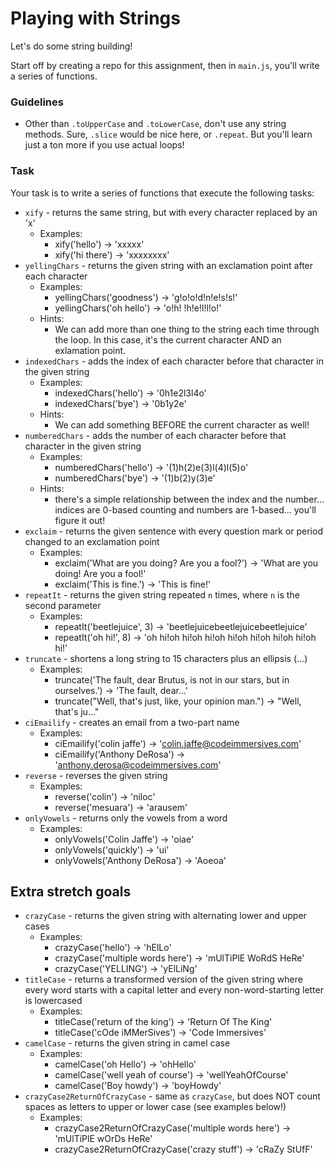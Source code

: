 # Playing with Strings

Let's do some string building!

Start off by creating a repo for this assignment, then in  `main.js`, you'll write a series of functions.


### Guidelines

* Other than `.toUpperCase` and `.toLowerCase`, don't use any string methods. Sure, `.slice` would be nice here, or `.repeat`. But you'll learn just a ton more if you use actual loops!

### Task

Your task is to write a series of functions that execute the following tasks:

* `xify` - returns the same string, but with every character replaced by an 'x'
  * Examples:
    * xify('hello') -> 'xxxxx'
    * xify('hi there') -> 'xxxxxxxx'
* `yellingChars` - returns the given string with an exclamation point after each character
  * Examples:
    * yellingChars('goodness') -> 'g!o!o!d!n!e!s!s!'
    * yellingChars('oh hello') -> 'o!h! !h!e!l!l!o!'
  * Hints:
    * We can add more than one thing to the string each time through the loop. In this case, it's the current character AND an exlamation point.
* `indexedChars` - adds the index of each character before that character in the given string
  * Examples:
    * indexedChars('hello') -> '0h1e2l3l4o'
    * indexedChars('bye') -> '0b1y2e'
  * Hints: 
    * We can add something BEFORE the current character as well!
* `numberedChars` - adds the number of each character before that character in the given string
  * Examples:
    * numberedChars('hello') -> '(1)h(2)e(3)l(4)l(5)o'
    * numberedChars('bye') -> '(1)b(2)y(3)e'
  * Hints: 
    * there's a simple relationship between the index and the number... indices are 0-based counting and numbers are 1-based... you'll figure it out!
* `exclaim` - returns the given sentence with every question mark or period changed to an exclamation point
  * Examples:
    * exclaim('What are you doing? Are you a fool?') -> 'What are you doing! Are you a fool!'
    * exclaim('This is fine.') -> 'This is fine!'
* `repeatIt` - returns the given string repeated `n` times, where `n` is the second parameter
  * Examples:
    * repeatIt('beetlejuice', 3) -> 'beetlejuicebeetlejuicebeetlejuice'
    * repeatIt('oh hi!', 8) -> 'oh hi!oh hi!oh hi!oh hi!oh hi!oh hi!oh hi!oh hi!'
* `truncate` - shortens a long string to 15 characters plus an ellipsis (...)
  * Examples:
    * truncate('The fault, dear Brutus, is not in our stars, but in ourselves.') -> 'The fault, dear...'
    * truncate("Well, that's just, like, your opinion man.") -> "Well, that's ju..."
* `ciEmailify` - creates an email from a two-part name
  * Examples:
    * ciEmailify('colin jaffe') -> 'colin.jaffe@codeimmersives.com'
    * ciEmailify('Anthony DeRosa') -> 'anthony.derosa@codeimmersives.com'
* `reverse` - reverses the given string
  * Examples:
    * reverse('colin') -> 'niloc'
    * reverse('mesuara') -> 'arausem'
* `onlyVowels` - returns only the vowels from a word
  * Examples:
    * onlyVowels('Colin Jaffe') -> 'oiae'
    * onlyVowels('quickly') -> 'ui'
    * onlyVowels('Anthony DeRosa') -> 'Aoeoa'

## Extra stretch goals

* `crazyCase` - returns the given string with alternating lower and upper cases
  * Examples:
    * crazyCase('hello') -> 'hElLo'
    * crazyCase('multiple words here') -> 'mUlTiPlE WoRdS HeRe'
    * crazyCase('YELLING') -> 'yElLiNg'
* `titleCase` - returns a transformed version of the given string where every word starts with a capital letter and every non-word-starting letter is lowercased
  * Examples:
    * titleCase('return of the king') -> 'Return Of The King'
    * titleCase('cOde iMMerSives') -> 'Code Immersives'
* `camelCase` - returns the given string in camel case
  * Examples:
    * camelCase('oh Hello') -> 'ohHello'
    * camelCase('well yeah of course') -> 'wellYeahOfCourse'
    * camelCase('Boy howdy') -> 'boyHowdy'
* `crazyCase2ReturnOfCrazyCase` - same as `crazyCase`, but does NOT count spaces as letters to upper or lower case (see examples below!)
  * Examples:
    * crazyCase2ReturnOfCrazyCase('multiple words here') -> 'mUlTiPlE wOrDs HeRe'
    * crazyCase2ReturnOfCrazyCase('crazy stuff') -> 'cRaZy StUfF'
